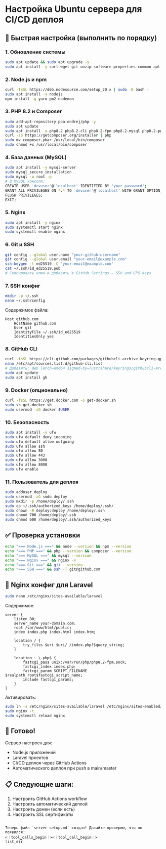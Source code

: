 # Настройка Ubuntu сервера для CI/CD деплоя

## 🚀 Быстрая настройка (выполнить по порядку)

### 1. Обновление системы
```bash
sudo apt update && sudo apt upgrade -y
sudo apt install -y curl wget git unzip software-properties-common apt-transport-https ca-certificates gnupg lsb-release
```

### 2. Node.js и npm
```bash
curl -fsSL https://deb.nodesource.com/setup_20.x | sudo -E bash -
sudo apt install -y nodejs
npm install -g yarn pm2 nodemon
```

### 3. PHP 8.2 и Composer
```bash
sudo add-apt-repository ppa:ondrej/php -y
sudo apt update
sudo apt install -y php8.2 php8.2-cli php8.2-fpm php8.2-mysql php8.2-pgsql php8.2-sqlite3 php8.2-curl php8.2-mbstring php8.2-xml php8.2-zip php8.2-gd php8.2-bcmath php8.2-intl php8.2-redis php8.2-memcached
curl -sS https://getcomposer.org/installer | php
sudo mv composer.phar /usr/local/bin/composer
sudo chmod +x /usr/local/bin/composer
```

### 4. База данных (MySQL)
```bash
sudo apt install -y mysql-server
sudo mysql_secure_installation
sudo mysql -u root -p
# В MySQL консоли:
CREATE USER 'devuser'@'localhost' IDENTIFIED BY 'your_password';
GRANT ALL PRIVILEGES ON *.* TO 'devuser'@'localhost' WITH GRANT OPTION;
FLUSH PRIVILEGES;
EXIT;
```

### 5. Nginx
```bash
sudo apt install -y nginx
sudo systemctl start nginx
sudo systemctl enable nginx
```

### 6. Git и SSH
```bash
git config --global user.name "your-github-username"
git config --global user.email "your-email@example.com"
ssh-keygen -t ed25519 -C "your-email@example.com"
cat ~/.ssh/id_ed25519.pub
# Скопировать ключ и добавить в GitHub Settings → SSH and GPG keys
```

### 7. SSH конфиг
```bash
mkdir -p ~/.ssh
nano ~/.ssh/config
```
Содержимое файла:
```
Host github.com
    HostName github.com
    User git
    IdentityFile ~/.ssh/id_ed25519
    IdentitiesOnly yes
```

### 8. GitHub CLI
```bash
curl -fsSL https://cli.github.com/packages/githubcli-archive-keyring.gpg | sudo dd of=/usr/share/keyrings/githubcli-archive-keyring.gpg
nano /etc/apt/sources.list.d/github-cli.list
# Добавить: deb [arch=amd64 signed-by=/usr/share/keyrings/githubcli-archive-keyring.gpg] https://cli.github.com/packages stable main
sudo apt update
sudo apt install gh
```

### 9. Docker (опционально)
```bash
curl -fsSL https://get.docker.com -o get-docker.sh
sudo sh get-docker.sh
sudo usermod -aG docker $USER
```

### 10. Безопасность
```bash
sudo apt install -y ufw
sudo ufw default deny incoming
sudo ufw default allow outgoing
sudo ufw allow ssh
sudo ufw allow 80
sudo ufw allow 443
sudo ufw allow 3000
sudo ufw allow 8000
sudo ufw enable
```

### 11. Пользователь для деплоя
```bash
sudo adduser deploy
sudo usermod -aG sudo deploy
sudo mkdir -p /home/deploy/.ssh
sudo cp ~/.ssh/authorized_keys /home/deploy/.ssh/
sudo chown -R deploy:deploy /home/deploy/.ssh
sudo chmod 700 /home/deploy/.ssh
sudo chmod 600 /home/deploy/.ssh/authorized_keys
```

## ✅ Проверка установки
```bash
echo "=== Node.js ===" && node --version && npm --version
echo "=== PHP ===" && php --version && composer --version
echo "=== MySQL ===" && mysql --version
echo "=== Nginx ===" && nginx -v
echo "=== Git ===" && git --version
echo "=== SSH ===" && ssh -T git@github.com
```

## 📁 Nginx конфиг для Laravel
```bash
sudo nano /etc/nginx/sites-available/laravel
```
Содержимое:
```nginx
server {
    listen 80;
    server_name your-domain.com;
    root /var/www/html/public;
    index index.php index.html index.htm;

    location / {
        try_files $uri $uri/ /index.php?$query_string;
    }

    location ~ \.php$ {
        fastcgi_pass unix:/var/run/php/php8.2-fpm.sock;
        fastcgi_index index.php;
        fastcgi_param SCRIPT_FILENAME $realpath_root$fastcgi_script_name;
        include fastcgi_params;
    }
}
```

Активировать:
```bash
sudo ln -s /etc/nginx/sites-available/laravel /etc/nginx/sites-enabled/
sudo nginx -t
sudo systemctl reload nginx
```

## 🚀 Готово!
Сервер настроен для:
- Node.js приложений
- Laravel проектов
- CI/CD деплоя через GitHub Actions
- Автоматического деплоя при push в main/master

## 📋 Следующие шаги:
1. Настроить GitHub Actions workflow
2. Настроить автоматический деплой
3. Настроить домен (если есть)
4. Настроить SSL сертификаты
```

Теперь файл `server-setup.md` создан! Давайте проверим, что он появился:
<｜tool▁calls▁begin｜><｜tool▁call▁begin｜>
list_dir
